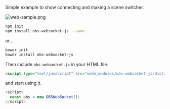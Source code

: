 Simple example to show connecting and making a scene switcher.

![web-sample.png](../../.github/images/web-sample.png)

```sh
npm init
npm install obs-websocket-js --save
```

or...

```sh
bower init
bower install obs-websocket-js
```

Then include `obs-websocket.js` in your HTML file.

```html
<script type="text/javascript" src="node_modules/obs-websocket-js/dist/obs-websocket.js"></script>
```

and start using it.

```js
<script>
  const obs = new OBSWebSocket();
</script>
```
